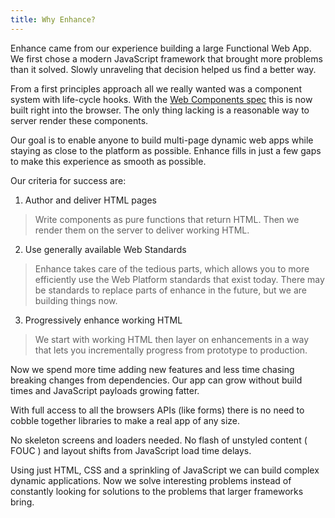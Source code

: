 ```yaml
---
title: Why Enhance?
---
```


Enhance came from our experience building a large Functional Web App. We first chose a modern JavaScript framework that brought more problems than it solved. Slowly unraveling that decision helped us find a better way.

From a first principles approach all we really wanted was a component system with life-cycle hooks. With the [Web Components spec](https://developer.mozilla.org/en-US/docs/Web/Web_Components) this is now built right into the browser. The only thing lacking is a reasonable way to server render these components.

Our goal is to enable anyone to build multi-page dynamic web apps while staying as close to the platform as possible. Enhance fills in just a few gaps to make this experience as smooth as possible.

Our criteria for success are:

1. Author and deliver HTML pages

> Write components as pure functions that return HTML. Then we render them on the server to deliver working HTML.

2. Use generally available Web Standards

> Enhance takes care of the tedious parts, which allows you to more efficiently use the Web Platform standards that exist today. There may be standards to replace parts of enhance in the future, but we are building things now.

3. Progressively enhance working HTML

> We start with working HTML then layer on enhancements in a way that lets you incrementally progress from prototype to production.

Now we spend more time adding new features and less time chasing breaking changes from dependencies. Our app can grow without build times and JavaScript payloads growing fatter.

With full access to all the browsers APIs (like forms) there is no need to cobble together libraries to make a real app of any size.

No skeleton screens and loaders needed. No flash of unstyled content ( FOUC ) and layout shifts from JavaScript load time delays.

Using just HTML, CSS and a sprinkling of JavaScript we can build complex dynamic applications. Now we solve interesting problems instead of constantly looking for solutions to the problems that larger frameworks bring.

